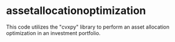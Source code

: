 # assetallocationoptimization
This code utilizes the "cvxpy" library to perform an asset allocation optimization in an investment portfolio.
